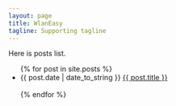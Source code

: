 ```yaml
---
layout: page
title: WlanEasy
tagline: Supporting tagline
---
```

Here is posts list.
<ul class="posts">
    {% for post in site.posts %}
        <li><span>{{ post.date | date_to_string }}</span> <a href="{{ BASE_PATH }}{{ post.url }}">{{ post.title }}</a></li>
        <br>
    {% endfor %}
</ul>
